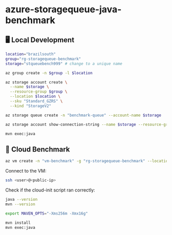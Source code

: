 # azure-storagequeue-java-benchmark

## 🖥️ Local Development

```sh
location="brazilsouth"
group="rg-storagequeue-benchmark"
storage="stqueuebench999" # change to a unique name

az group create -n $group -l $location

az storage account create \
  --name $storage \
  --resource-group $group \
  --location $location \
  --sku "Standard_GZRS" \
  --kind "StorageV2"

az storage queue create -n "benchmark-queue" --account-name $storage

az storage account show-connection-string --name $storage --resource-group $group --query connectionString --output tsv
```

```
mvn exec:java
```

## 🚀 Cloud Benchmark

```sh
az vm create -n "vm-benchmark" -g "rg-storagequeue-benchmark" --location "brazilsouth" --image "UbuntuLTS" --custom-data cloud-init.sh --size "Standard_D8s_v4" --public-ip-sku "Standard"
```

Connect to the VM:

```sh
ssh <user>@<public-ip>
```

Check if the cloud-init script ran correctly:

```sh
java --version
mvn --version
```

```sh
export MAVEN_OPTS="-Xms256m -Xmx16g"
```

```sh
mvn install
mvn exec:java
```